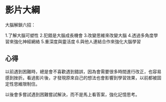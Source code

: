 # 影片大綱

大腦解鎖六招：

1.了解大腦可塑性
2.犯錯是大腦成長機會
3.改變思維來改變大腦
4.透過多角度學習來強化神經網絡
5.重深度與靈活度
6.與他人連結合作來強化大腦學習

## 心得

以前遇到困難時，總是會不喜歡遇到錯誤，因為會需要很多時間進行改正，也容易感到挫折。看過影片後，才發現原來自己的想法也會影響到學習效果，以前都被固定性思維限制住。

以後會多嘗試遇到困難嘗試解決，而不是馬上看答案，強化記憶思考。



